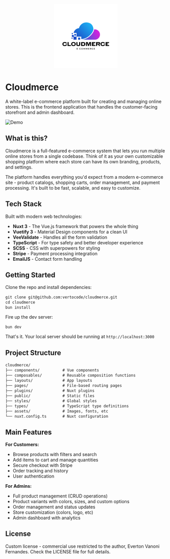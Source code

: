 <div align="center">
  <img src="assets/logo.png" alt="Cloudmerce Logo" width="200"/>
</div>

# Cloudmerce

A white-label e-commerce platform built for creating and managing online stores. This is the frontend application that handles the customer-facing storefront and admin dashboard.

![Demo](https://i.imgur.com/fG6sT12.png)

## What is this?

Cloudmerce is a full-featured e-commerce system that lets you run multiple online stores from a single codebase. Think of it as your own customizable shopping platform where each store can have its own branding, products, and settings.

The platform handles everything you'd expect from a modern e-commerce site - product catalogs, shopping carts, order management, and payment processing. It's built to be fast, scalable, and easy to customize.

## Tech Stack

Built with modern web technologies:

- **Nuxt 3** - The Vue.js framework that powers the whole thing
- **Vuetify 3** - Material Design components for a clean UI
- **VeeValidate** - Handles all the form validation
- **TypeScript** - For type safety and better developer experience
- **SCSS** - CSS with superpowers for styling
- **Stripe** - Payment processing integration
- **EmailJS** - Contact form handling

## Getting Started

Clone the repo and install dependencies:

```shell
git clone git@github.com:vertocode/cloudmerce.git
cd cloudmerce
bun install
```

Fire up the dev server:

```shell
bun dev
```

That's it. Your local server should be running at `http://localhost:3000`

## Project Structure

```
cloudmerce/
├── components/          # Vue components
├── composables/         # Reusable composition functions
├── layouts/             # App layouts
├── pages/               # File-based routing pages
├── plugins/             # Nuxt plugins
├── public/              # Static files
├── styles/              # Global styles
├── types/               # TypeScript type definitions
├── assets/              # Images, fonts, etc
└── nuxt.config.ts       # Nuxt configuration
```

## Main Features

**For Customers:**
- Browse products with filters and search
- Add items to cart and manage quantities
- Secure checkout with Stripe
- Order tracking and history
- User authentication

**For Admins:**
- Full product management (CRUD operations)
- Product variants with colors, sizes, and custom options
- Order management and status updates
- Store customization (colors, logo, etc)
- Admin dashboard with analytics

## License

Custom license - commercial use restricted to the author, Everton Vanoni Fernandes. Check the LICENSE file for full details.
